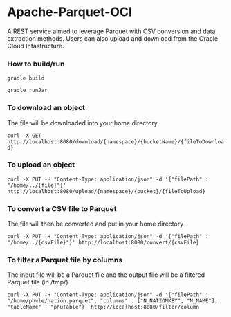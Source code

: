 # Apache-Parquet-OCI

A REST service aimed to leverage Parquet with CSV conversion and data extraction methods. Users can also upload and download from the Oracle Cloud Infastructure.

### How to build/run

`gradle build` 

`gradle runJar`

### To download an object
The file will be downloaded into your home directory

`curl -X GET http://localhost:8080/download/{namespace}/{bucketName}/{fileToDownload}`

### To upload an object
`curl -X PUT -H "Content-Type: application/json" -d '{"filePath" : "/home/../{file}"}' http://localhost:8080/upload/{namespace}/{bucket}/{fileToUpload}`

### To convert a CSV file to Parquet

The file will then be converted and put in your home directory

`curl -X PUT -H "Content-Type: application/json" -d '{"filePath" : "/home/../{csvFile}"}' http://localhost:8080/convert/{csvFile}`

### To filter a Parquet file by columns

The input file will be a Parquet file and the output file will be a filtered Parquet file (in /tmp/<tableName>)

`curl -X PUT -H "Content-Type: application/json" -d '{"filePath" : "/home/phvle/nation.parquet", "columns" : ["N_NATIONKEY", "N_NAME"], "tableName" : "phuTable"}' http://localhost:8080/filter/column`

